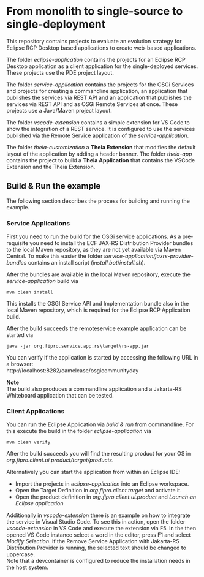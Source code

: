 # From monolith to single-source to single-deployment

This repository contains projects to evaluate an evolution strategy for Eclipse RCP Desktop based applications to create web-based applications.

The folder *eclipse-application* contains the projects for an Eclipse RCP Desktop application as a client application for the single-deployed services.
These projects use the PDE project layout.

The folder *service-application* contains the projects for the OSGi Services and projects for creating a commandline application, an application that publishes the services via REST API and an application that publishes the services via REST API and as OSGi Remote Services at once.
These projects use a Java/Maven project layout.

The folder *vscode-extension* contains a simple extension for VS Code to show the integration of a REST service. It is configured to use the services published via
the Remote Service application of the *service-application*.

The folder _theia-customization_ a **Theia Extension** that modifies the default layout of the application by adding a header banner. The folder _theia-app_ contains the project to build a **Theia Application** that contains the VSCode Extension and the Theia Extension.

## Build & Run the example

The following section describes the process for building and running the example.

### Service Applications

First you need to run the build for the OSGi service applications. As a pre-requisite you need to install the ECF JAX-RS Distribution Provider bundles to the local Maven repository, as they are not yet available via Maven Central.
To make this easier the folder _service-application/jaxrs-provider-bundles_ contains an install script (_install.bat_/_install.sh_).

After the bundles are available in the local Maven repository, execute the _service-application_ build via

    mvn clean install
	
This installs the OSGI Service API and Implementation bundle also in the local Maven repository, which is required for the Eclipse RCP Application build.

After the build succeeds the remoteservice example application can be started via

    java -jar org.fipro.service.app.rs\target\rs-app.jar 

You can verify if the application is started by accessing the following URL in a browser:  
http://localhost:8282/camelcase/osgicommunityday

__Note__  
The build also produces a commandline application and a Jakarta-RS Whiteboard application that can be tested.

### Client Applications

You can run the Eclipse Application via _build & run_ from commandline. For this execute the build in the folder _eclipse-application_ via

    mvn clean verify
	
After the build succeeds you will find the resulting product for your OS in _org.fipro.client.ui.product/target/products_.

Alternatively you can start the application from within an Eclipse IDE:

- Import the projects in _eclipse-application_ into an Eclipse workspace.
- Open the Target Definition in _org.fipro.client.target_ and activate it.
- Open the product definition in _org.fipro.client.ui.product_ and *Launch an Eclipse application*

Additionally in _vscode-extension_ there is an example on how to integrate the service in Visual Studio Code. To see this in action, open the folder _vscode-extension_
in VS Code and execute the extension via F5. In the then opened VS Code instance select a word in the editor, press F1 and select *Modify Selection*.
If the Remove Service Application with Jakarta-RS Distribution Provider is running, the selected text should be changed to uppercase.  
Note that a devcontainer is configured to reduce the installation needs in the host system.